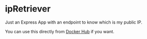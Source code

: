 # ipRetriever

Just an Express App with an endpoint to know which is my public IP.

You can use this directly from [Docker Hub](https://hub.docker.com/r/ulisesantana/ip/) if you want.